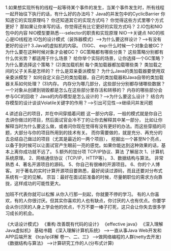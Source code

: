 1.如果想实现所有的线程一起等待某个事件的发生，当某个事件发生时，所有线程一起开始往下执行的话，有什么好的办法吗？
Java的并发包中的CyclicBarrier
你知道它的实现原理吗？
你还知道其它的实现方式吗？
你觉得这些方式里哪个方式更好？
那如果让你来写的话，你觉得还有比它更好的实现方式吗？
2.IO包和NIO包中的内容
NIO模型要熟悉---selector的职责和实现原理
NIO-->关键点 NIO的核心是IO线程池
IO包的设计模式（装饰器模式）-->为什么要这样设计？-->有没有更好的设计?
3.Java的虚拟机的内容。
	(1)GC、
	exp:什么时候一个对象会被GC？
	为什么要在这种时候对象才会被GC？
	GC策略都有哪些分类？
	这些策略分别都有什么优劣势？都适用于什么场景？
	给你举个实际的场景，让你选择一个GC策略？
	为什么要选择这个策略？
	(2)类加载机制
	每个类加载器都加载哪些类？
	类加载之间的父子关系是怎样的？
	什么是双亲委派模型？
	为什么Java的类加载器要使用双亲委派模型？
	如何自定义自己的类加载器，自己的类加载器和Java自带的类加载器关系如何处理？
	(3)内存。
	内存分为哪几部分，这些部分分别都存储哪些数据？
	一个对象从创建到销毁都是怎么在这些部分里存活和转移的？
	内存的哪些部分会参与GC的回收？
	Java的内存模型是怎么设计的？-->为什么要这么设计？
	结合内存模型的设计谈谈Volatile关键字的作用？-->引出可见性-->继续问并发问题
	
4.讲述自己的项目，并在中间穿插着问题
这一部分内容，一般的模式就是你自己去讲你做过的项目，然后面试官会冷不丁的让你去解释其中某一部分，
比如让你解释当时为什么要这么做，或者问你现在觉得有没有更好的办法。而这些穿插的问题，大部分与你的项目所用到的技术有关。
而你需要做的，就是充分、再充分的去总结自己做过的项目（尤其是最近的一两个项目），
挖掘出一个甚至N个亮点，以备于到时候可以让面试官产生眼前一亮的感觉。如果你能达到这种效果的话，基本上离你成功就不远了。
5.额外的加分项
TCP/IP协议、算法
了解层次
1、计算机系统原理。
2、网络通信协议（TCP/IP，HTTP等）。
3、数据结构与算法。
非常熟悉
4、著名开源项目的源码。
5、你自己有很棒的开源项目。
6、你的个人博客。
对于著名的实时计算开源项目要熟悉，最好阅读过源码，而且还要对分布式系统有一定的见解。
宗旨：最好在面试前准备的时候，尽量朝职位的需求方向靠拢，这样成功的可能性更大。

加班不代表你就可以松懈
从你入行那一刻起，你就要不停的学习。
有的人你喜欢，有的人你很讨厌。但其实你喜欢的人也有缺点，你讨厌的人也有优点。你要学会从你讨厌的人身上学会他的优点，千万不要一棒子打死，这只会让你失去很多学习成长的机会。

《大话设计模式》
《重构 改善既有代码的设计》
《effective java》
《深入理解Java虚拟机》
基础书籍
《深入理解计算机系统》 		-->一直从事Java Web开发和APP后端开发
《tcp/ip详解 卷一、二、三》 -->做网络编程的人群(netty去开发)
《数据结构与算法》			-->计算研究工作的人(分布式计算)

​	